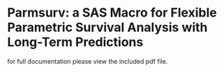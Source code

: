 # Parmsurv: a SAS Macro for Flexible Parametric Survival Analysis with Long-Term Predictions

for full documentation please view the included pdf file.
